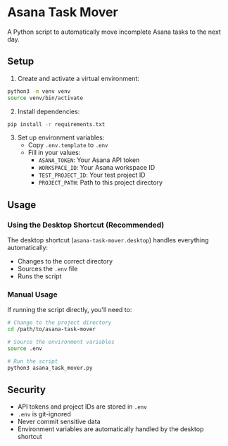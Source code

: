 # Asana Task Mover

A Python script to automatically move incomplete Asana tasks to the next day.

## Setup

1. Create and activate a virtual environment:
```bash
python3 -m venv venv
source venv/bin/activate
```

2. Install dependencies:
```bash
pip install -r requirements.txt
```

3. Set up environment variables:
   - Copy `.env.template` to `.env`
   - Fill in your values:
     - `ASANA_TOKEN`: Your Asana API token
     - `WORKSPACE_ID`: Your Asana workspace ID
     - `TEST_PROJECT_ID`: Your test project ID
     - `PROJECT_PATH`: Path to this project directory

## Usage

### Using the Desktop Shortcut (Recommended)
The desktop shortcut (`asana-task-mover.desktop`) handles everything automatically:
- Changes to the correct directory
- Sources the `.env` file
- Runs the script

### Manual Usage
If running the script directly, you'll need to:
```bash
# Change to the project directory
cd /path/to/asana-task-mover

# Source the environment variables
source .env

# Run the script
python3 asana_task_mover.py
```

## Security

- API tokens and project IDs are stored in `.env`
- `.env` is git-ignored
- Never commit sensitive data
- Environment variables are automatically handled by the desktop shortcut 